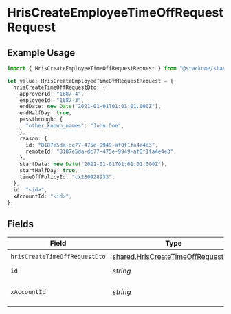# HrisCreateEmployeeTimeOffRequestRequest

## Example Usage

```typescript
import { HrisCreateEmployeeTimeOffRequestRequest } from "@stackone/stackone-client-ts/sdk/models/operations";

let value: HrisCreateEmployeeTimeOffRequestRequest = {
  hrisCreateTimeOffRequestDto: {
    approverId: "1687-4",
    employeeId: "1687-3",
    endDate: new Date("2021-01-01T01:01:01.000Z"),
    endHalfDay: true,
    passthrough: {
      "other_known_names": "John Doe",
    },
    reason: {
      id: "8187e5da-dc77-475e-9949-af0f1fa4e4e3",
      remoteId: "8187e5da-dc77-475e-9949-af0f1fa4e4e3",
    },
    startDate: new Date("2021-01-01T01:01:01.000Z"),
    startHalfDay: true,
    timeOffPolicyId: "cx280928933",
  },
  id: "<id>",
  xAccountId: "<id>",
};
```

## Fields

| Field                                                                                           | Type                                                                                            | Required                                                                                        | Description                                                                                     |
| ----------------------------------------------------------------------------------------------- | ----------------------------------------------------------------------------------------------- | ----------------------------------------------------------------------------------------------- | ----------------------------------------------------------------------------------------------- |
| `hrisCreateTimeOffRequestDto`                                                                   | [shared.HrisCreateTimeOffRequestDto](../../../sdk/models/shared/hriscreatetimeoffrequestdto.md) | :heavy_check_mark:                                                                              | N/A                                                                                             |
| `id`                                                                                            | *string*                                                                                        | :heavy_check_mark:                                                                              | N/A                                                                                             |
| `xAccountId`                                                                                    | *string*                                                                                        | :heavy_check_mark:                                                                              | The account identifier                                                                          |